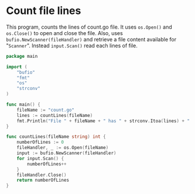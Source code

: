 # Count file lines

This program, counts the lines of count.go file. It uses `os.Open()` and `os.Close()` to open and close the file. Also, uses `bufio.NewScanner(fileHandler)` and retrieve a file content available for "`Scanner`". Instead `input.Scan()` read each lines of file.

```go
package main

import (
	"bufio"
	"fmt"
	"os"
	"strconv"
)

func main() {
	fileName := "count.go"
	lines := countLines(fileName)
	fmt.Println("File " + fileName + " has " + strconv.Itoa(lines) + " lines")
}

func countLines(fileName string) int {
	numberOfLines := 0
	fileHandler, _ := os.Open(fileName)
	input := bufio.NewScanner(fileHandler)
	for input.Scan() {
		numberOfLines++
	}
	fileHandler.Close()
	return numberOfLines
}
```